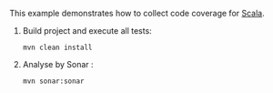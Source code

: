 This example demonstrates how to collect code coverage for [Scala](http://www.scala-lang.org/).

1.  Build project and execute all tests:

        mvn clean install

2.  Analyse by Sonar :

        mvn sonar:sonar

